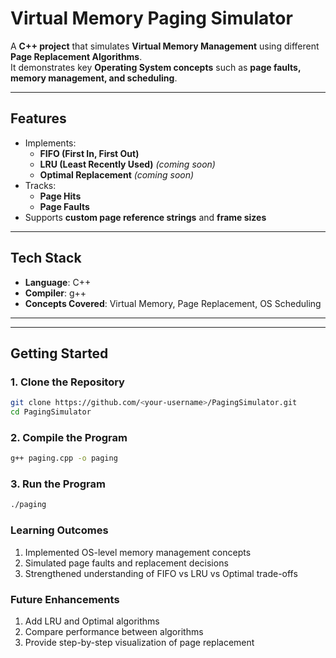 # **Virtual Memory Paging Simulator**

A **C++ project** that simulates **Virtual Memory Management** using different **Page Replacement Algorithms**.  
It demonstrates key **Operating System concepts** such as **page faults, memory management, and scheduling**.  

---

## **Features**
- Implements:
  - **FIFO (First In, First Out)**
  - **LRU (Least Recently Used)** *(coming soon)*
  - **Optimal Replacement** *(coming soon)*
- Tracks:
  - **Page Hits**
  - **Page Faults**
- Supports **custom page reference strings** and **frame sizes**

---

## **Tech Stack**
- **Language**: C++
- **Compiler**: g++
- **Concepts Covered**: Virtual Memory, Page Replacement, OS Scheduling

---


---

## **Getting Started**

### **1. Clone the Repository**
```bash
git clone https://github.com/<your-username>/PagingSimulator.git
cd PagingSimulator
```

### **2. Compile the Program**
```bash
g++ paging.cpp -o paging

```

### **3. Run the Program**
```bash
./paging
```

### **Learning Outcomes**
1. Implemented OS-level memory management concepts
2. Simulated page faults and replacement decisions
3. Strengthened understanding of FIFO vs LRU vs Optimal trade-offs

### **Future Enhancements**
1. Add LRU and Optimal algorithms
2. Compare performance between algorithms
3. Provide step-by-step visualization of page replacement


